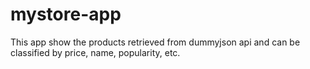 # mystore-app
This app show the products retrieved from dummyjson api and can be classified by price, name, popularity, etc. 
